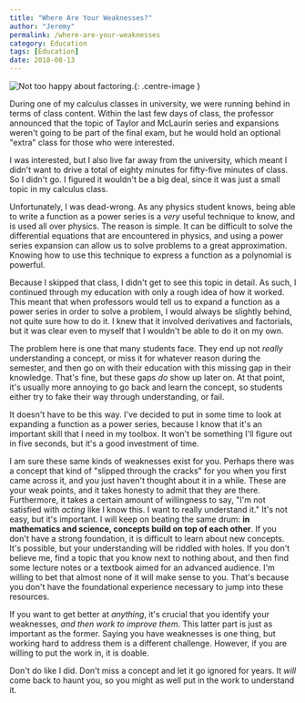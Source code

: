 ```yaml
---
title: "Where Are Your Weaknesses?"
author: "Jeremy"
permalink: /where-are-your-weaknesses
category: Education
tags: [Education]
date: 2018-08-13
---
```


![Not too happy about factoring.](https://res.cloudinary.com/dh3hm8pb7/image/upload/c_scale,q_auto,w_600/v1532280356/Haunted.png){: .centre-image }

During one of my calculus classes in university, we were running behind in terms of class content. Within the last few days of class, the professor announced that the topic of Taylor and McLaurin series and expansions weren't going to be part of the final exam, but he would hold an optional "extra" class for those who were interested.

I was interested, but I also live far away from the university, which meant I didn't want to drive a total of eighty minutes for fifty-five minutes of class. So I didn't go. I figured it wouldn't be a big deal, since it was just a small topic in my calculus class.

Unfortunately, I was dead-wrong. As any physics student knows, being able to write a function as a power series is a *very* useful technique to know, and is used all over physics. The reason is simple. It can be difficult to solve the differential equations that are encountered in physics, and using a power series expansion can allow us to solve problems to a great approximation. Knowing how to use this technique to express a function as a polynomial is powerful.

Because I skipped that class, I didn't get to see this topic in detail. As such, I continued through my education with only a rough idea of how it worked. This meant that when professors would tell us to expand a function as a power series in order to solve a problem, I would always be slightly behind, not quite sure how to do it. I knew that it involved derivatives and factorials, but it was clear even to myself that I wouldn't be able to do it on my own.

The problem here is one that many students face. They end up not *really* understanding a concept, or miss it for whatever reason during the semester, and then go on with their education with this missing gap in their knowledge. That's fine, but these gaps *do* show up later on. At that point, it's usually more annoying to go back and learn the concept, so students either try to fake their way through understanding, or fail.

It doesn't have to be this way. I've decided to put in some time to look at expanding a function as a power series, because I know that it's an important skill that I need in my toolbox. It won't be something I'll figure out in five seconds, but it's a good investment of time.

I am sure these same kinds of weaknesses exist for you. Perhaps there was a concept that kind of "slipped through the cracks" for you when you first came across it, and you just haven't thought about it in a while. These are your weak points, and it takes honesty to admit that they are there. Furthermore, it takes a certain amount of willingness to say, "I'm not satisfied with *acting* like I know this. I want to really understand it." It's not easy, but it's important. I will keep on beating the same drum: **in mathematics and science, concepts build on top of each other**. If you don't have a strong foundation, it is difficult to learn about new concepts. It's possible, but your understanding will be riddled with holes. If you don't believe me, find a topic that you know next to nothing about, and then find some lecture notes or a textbook aimed for an advanced audience. I'm willing to bet that almost none of it will make sense to you. That's because you don't have the foundational experience necessary to jump into these resources.

If you want to get better at *anything*, it's crucial that you identify your weaknesses, *and then work to improve them*. This latter part is just as important as the former. Saying you have weaknesses is one thing, but working hard to address them is a different challenge. However, if you are willing to put the work in, it is doable.

Don't do like I did. Don't miss a concept and let it go ignored for years. It *will* come back to haunt you, so you might as well put in the work to understand it.
